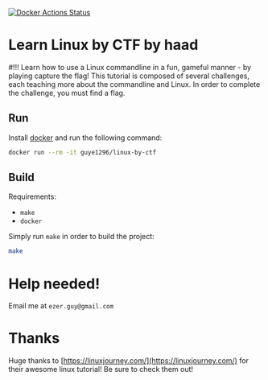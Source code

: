 [![Docker Actions Status](https://github.com/guye1296/learn-linux-by-ctf/workflows/Docker/badge.svg)](https://github.com/guye1296/learn-linux-by-ctf/actions)
# Learn Linux by CTF by haad
#!!!
Learn how to use a Linux commandline in a fun, gameful manner - by playing capture the flag!
This tutorial is composed of several challenges, each teaching more about the commandline and Linux.
In order to complete the challenge, you must find a flag.

## Run

Install [docker](https://hub.docker.com/) and run the following command:
```bash
docker run --rm -it guye1296/linux-by-ctf
```

## Build
Requirements:
* `make`
* `docker`

Simply run `make` in order to build the project:
```bash
make
```

# Help needed!
Email me at `ezer.guy@gmail.com`

# Thanks
Huge thanks to [https://linuxjourney.com/](https://linuxjourney.com/) for their awesome linux tutorial! Be sure to check them out!
